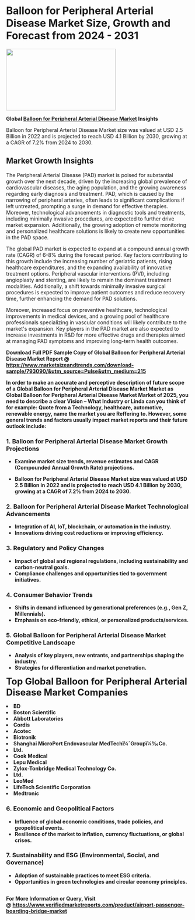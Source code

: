 <H1>Balloon for Peripheral Arterial Disease Market Size, Growth and Forecast from 2024 - 2031</H1><img class="aligncenter size-medium wp-image-584254" src="https://thirdeyenews.in/wp-content/uploads/2024/09/Global-Market-Research-300x168.jpeg" alt="" width="300" height="168" /><p><strong>Global&nbsp;<a href="https://www.marketsizeandtrends.com/download-sample/793090/&amp;utm_source=Pulse&amp;utm_medium=215">Balloon for Peripheral Arterial Disease Market</a> Insights</strong></p><p>Balloon for Peripheral Arterial Disease Market size was valued at USD 2.5 Billion in 2022 and is projected to reach USD 4.1 Billion by 2030, growing at a CAGR of 7.2% from 2024 to 2030.</p><p><h2>Market Growth Insights</h2> <p>The Peripheral Arterial Disease (PAD) market is poised for substantial growth over the next decade, driven by the increasing global prevalence of cardiovascular diseases, the aging population, and the growing awareness regarding early diagnosis and treatment. PAD, which is caused by the narrowing of peripheral arteries, often leads to significant complications if left untreated, prompting a surge in demand for effective therapies. Moreover, technological advancements in diagnostic tools and treatments, including minimally invasive procedures, are expected to further drive market expansion. Additionally, the growing adoption of remote monitoring and personalized healthcare solutions is likely to create new opportunities in the PAD space.</p> <p><strong></strong></p> <p>The global PAD market is expected to expand at a compound annual growth rate (CAGR) of 6-8% during the forecast period. Key factors contributing to this growth include the increasing number of geriatric patients, rising healthcare expenditures, and the expanding availability of innovative treatment options. Peripheral vascular interventions (PVI), including angioplasty and stenting, are likely to remain the dominant treatment modalities. Additionally, a shift towards minimally invasive surgical procedures is expected to improve patient outcomes and reduce recovery time, further enhancing the demand for PAD solutions.</p> <p>Moreover, increased focus on preventive healthcare, technological improvements in medical devices, and a growing pool of healthcare professionals specializing in vascular conditions will likely contribute to the market's expansion. Key players in the PAD market are also expected to increase investments in R&D for more effective drugs and therapies aimed at managing PAD symptoms and improving long-term health outcomes.</p> <p><strong></p><p><span class=""><strong>Download Full PDF Sample Copy of Global Balloon for Peripheral Arterial Disease Market Report</strong> @ <a href="https://www.marketsizeandtrends.com/download-sample/793090/&amp;utm_source=Pulse&amp;utm_medium=215" target="_blank">https://www.marketsizeandtrends.com/download-sample/793090/&amp;utm_source=Pulse&amp;utm_medium=215</a></span></p><p>In order to make an accurate and perceptive description of future scope of a Global&nbsp;Balloon for Peripheral Arterial Disease Market Market as Global&nbsp;Balloon for Peripheral Arterial Disease Market Market of 2025, you need to describe a clear Vision &ndash; What Industry or Linda can you think of for example: Quote from a Technology, healthcare, automotive, renewable energy, name the market you are Reffering to. However, some general trends and factors usually impact market reports and their future outlook include:</p><h3>1.&nbsp;<strong>Balloon for Peripheral Arterial Disease Market Growth Projections</strong></h3><ul><li>Examine market size trends, revenue estimates and CAGR (Compounded Annual Growth Rate) projections.</li><li><p>Balloon for Peripheral Arterial Disease Market size was valued at USD 2.5 Billion in 2022 and is projected to reach USD 4.1 Billion by 2030, growing at a CAGR of 7.2% from 2024 to 2030.</p></li></ul><h3>2.&nbsp;<strong>Balloon for Peripheral Arterial Disease Market Technological Advancements</strong></h3><ul><li>Integration of AI, IoT, blockchain, or automation in the industry.</li><li>Innovations driving cost reductions or improving efficiency.</li></ul><h3>3.&nbsp;<strong>Regulatory and Policy Changes</strong></h3><ul><li>Impact of global and regional regulations, including sustainability and carbon-neutral goals.</li><li>Compliance challenges and opportunities tied to government initiatives.</li></ul><h3>4.&nbsp;<strong>Consumer Behavior Trends</strong></h3><ul><li>Shifts in demand influenced by generational preferences (e.g., Gen Z, Millennials).</li><li>Emphasis on eco-friendly, ethical, or personalized products/services.</li></ul><h3>5.&nbsp;<strong>Global Balloon for Peripheral Arterial Disease Market Competitive Landscape</strong></h3><ul><li>Analysis of key players, new entrants, and partnerships shaping the industry.</li><li>Strategies for differentiation and market penetration.</li></ul><p data-pm-slice="1 1 []"><span style="color: inherit; font-family: inherit; font-size: 25px;">Top Global Balloon for Peripheral Arterial Disease Market Companies</span></p><div class="" data-test-id=""><p><li>BD</li><li> Boston Scientific</li><li> Abbott Laboratories</li><li> Cordis</li><li> Acotec</li><li> Biotronik</li><li> Shanghai MicroPort Endovascular MedTechï¼ˆGroupï¼‰Co.</li><li> Ltd.</li><li> Cook Medical</li><li> Lepu Medical</li><li> Zylox-Tonbridge Medical Technology Co.</li><li> Ltd.</li><li> LeoMed</li><li> LifeTech Scientific Corporation</li><li> Medtronic</li></p></div><h3>6.&nbsp;<strong>Economic and Geopolitical Factors</strong></h3><ul><li>Influence of global economic conditions, trade policies, and geopolitical events.</li><li>Resilience of the market to inflation, currency fluctuations, or global crises.</li></ul><h3>7.&nbsp;<strong>Sustainability and ESG (Environmental, Social, and Governance)</strong></h3><ul><li>Adoption of sustainable practices to meet ESG criteria.</li><li>Opportunities in green technologies and circular economy principles.</li></ul><h2><strong style="font-size: 14px;">For More Information or Query, Visit @&nbsp;</strong><a style="background-color: #ffffff; font-size: 14px;" href="https://www.marketsizeandtrends.com/report/balloon-for-peripheral-arterial-disease-market/" target="_blank">https://www.verifiedmarketreports.com/product/airport-passenger-boarding-bridge-market</a></h2>
